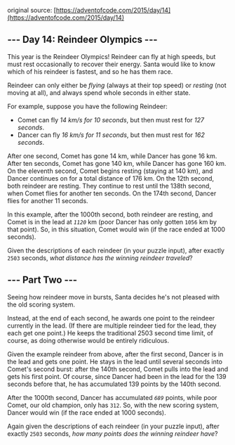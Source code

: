 original source: [https://adventofcode.com/2015/day/14](https://adventofcode.com/2015/day/14)
## --- Day 14: Reindeer Olympics ---
This year is the Reindeer Olympics!  Reindeer can fly at high speeds, but must rest occasionally to recover their energy.  Santa would like to know which of his reindeer is fastest, and so he has them race.

Reindeer can only either be _flying_ (always at their top speed) or _resting_ (not moving at all), and always spend whole seconds in either state.

For example, suppose you have the following Reindeer:


 - Comet can fly _14 km/s for 10 seconds_, but then must rest for _127 seconds_.
 - Dancer can fly _16 km/s for 11 seconds_, but then must rest for _162 seconds_.

After one second, Comet has gone 14 km, while Dancer has gone 16 km.  After ten seconds, Comet has gone 140 km, while Dancer has gone 160 km.  On the eleventh second, Comet begins resting (staying at 140 km), and Dancer continues on for a total distance of 176 km.  On the 12th second, both reindeer are resting.  They continue to rest until the 138th second, when Comet flies for another ten seconds.  On the 174th second, Dancer flies for another 11 seconds.

In this example, after the 1000th second, both reindeer are resting, and Comet is in the lead at _`1120`_ km (poor Dancer has only gotten `1056` km by that point).  So, in this situation, Comet would win (if the race ended at 1000 seconds).

Given the descriptions of each reindeer (in your puzzle input), after exactly `2503` seconds, _what distance has the winning reindeer traveled_?


## --- Part Two ---
Seeing how reindeer move in bursts, Santa decides he's not pleased with the old scoring system.

Instead, at the end of each second, he awards one point to the reindeer currently in the lead.  (If there are multiple reindeer tied for the lead, they each get one point.)  He keeps the traditional 2503 second time limit, of course, as doing otherwise would be entirely ridiculous.

Given the example reindeer from above, after the first second, Dancer is in the lead and gets one point.  He stays in the lead until several seconds into Comet's second burst: after the 140th second, Comet pulls into the lead and gets his first point.  Of course, since Dancer had been in the lead for the 139 seconds before that, he has accumulated 139 points by the 140th second.

After the 1000th second, Dancer has accumulated _`689`_ points, while poor Comet, our old champion, only has `312`.  So, with the new scoring system, Dancer would win (if the race ended at 1000 seconds).

Again given the descriptions of each reindeer (in your puzzle input), after exactly `2503` seconds, _how many points does the winning reindeer have_?


